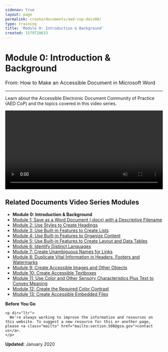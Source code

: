 ```yaml
---
sidenav: true
layout: page
permalink: create/documents/aed-cop-docx00/
type: training
title: 'Module 0: Introduction & Background'
created: 1579720633
---
```


# Module 0: Introduction & Background

<p style="font-size:115%">
  From: How to Make an Accessible Document in Microsoft Word
</p>

* * *

Learn about the Accessible Electronic Document Community of Practice (AED CoP) and the topics covered in this video series.

<video controls="controls" data-vscid="3qesx4ovd" style="width:100%"><source src="/sites/default/files/DOCX/aed-cop-docx-m00.mp4" type="video/mp4" /></video>

## Related Documents Video Series Modules

  * **Module 0: Introduction & Background**
  * [Module 1: Save as a Word Document (.docx) with a Descriptive Filename][1]
  * [Module 2: Use Styles to Create Headings][2]
  * [Module 3: Use Built-in Features to Create Lists][3]
  * [Module 4: Use Built-in Features to Organize Content][4]
  * [Module 5: Use Built-in Features to Create Layout and Data Tables][5]
  * [Module 6: Identify Distinct Languages][6]
  * [Module 7: Create Unambiguous Names for Links][7]
  * [Module 8: Duplicate Vital Information in Headers, Footers and Watermarks][8]
  * [Module 9: Create Accessible Images and Other Objects][9]
  * [Module 10: Create Accessible Textboxes][10]
  * [Module 11: Use Color and Other Sensory Characteristics Plus Text to Convey Meaning][11]
  * [Module 12: Create the Required Color Contrast][12]
  * [Module 13: Create Accessible Embedded Files][13]

<div class="panel panel-default">
  <div class="panel-body">
    <strong>Before You Go</strong>
    
    <p dir="ltr">
      We're always working to improve the information and resources on this website. To suggest a new resource for this or another page, please <a class="mailto" href="mailto:section.508@gsa.gov">contact us</a>.
    </p>
  </div>
</div>

**Updated**: January 2020

 [1]: {{site.baseurl}}/create/documents/aed-cop-docx01
 [2]: {{site.baseurl}}/create/documents/aed-cop-docx02
 [3]: {{site.baseurl}}/create/documents/aed-cop-docx03
 [4]: {{site.baseurl}}/create/documents/aed-cop-docx04
 [5]: {{site.baseurl}}/create/documents/aed-cop-docx05
 [6]: {{site.baseurl}}/create/documents/aed-cop-docx06
 [7]: {{site.baseurl}}/create/documents/aed-cop-docx07
 [8]: {{site.baseurl}}/create/documents/aed-cop-docx08
 [9]: {{site.baseurl}}/create/documents/aed-cop-docx09
 [10]: {{site.baseurl}}/create/documents/aed-cop-docx10
 [11]: {{site.baseurl}}/create/documents/aed-cop-docx11
 [12]: {{site.baseurl}}/create/documents/aed-cop-docx12
 [13]: {{site.baseurl}}/create/documents/aed-cop-docx13